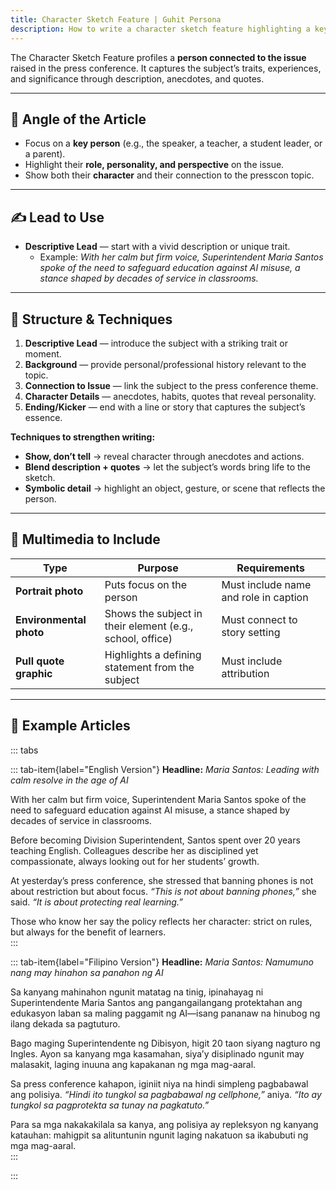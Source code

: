```yaml
---
title: Character Sketch Feature | Guhit Persona
description: How to write a character sketch feature highlighting a key figure related to the press conference topic
---
```


The Character Sketch Feature profiles a **person connected to the issue** raised in the press conference.
It captures the subject’s traits, experiences, and significance through description, anecdotes, and quotes.

---

## 🎯 Angle of the Article
- Focus on a **key person** (e.g., the speaker, a teacher, a student leader, or a parent).
- Highlight their **role, personality, and perspective** on the issue.
- Show both their **character** and their connection to the presscon topic.

---

## ✍️ Lead to Use  
- **Descriptive Lead** — start with a vivid description or unique trait.  
  - Example: *With her calm but firm voice, Superintendent Maria Santos spoke of the need to safeguard education against AI misuse, a stance shaped by decades of service in classrooms.*

---

## 📝 Structure & Techniques  

1. **Descriptive Lead** — introduce the subject with a striking trait or moment.  
2. **Background** — provide personal/professional history relevant to the topic.  
3. **Connection to Issue** — link the subject to the press conference theme.
4. **Character Details** — anecdotes, habits, quotes that reveal personality.  
5. **Ending/Kicker** — end with a line or story that captures the subject’s essence.  

**Techniques to strengthen writing:**  
- **Show, don’t tell** → reveal character through anecdotes and actions.  
- **Blend description + quotes** → let the subject’s words bring life to the sketch.  
- **Symbolic detail** → highlight an object, gesture, or scene that reflects the person.  

---

## 🎥 Multimedia to Include  

| Type | Purpose | Requirements |
|------|----------|--------------|
| **Portrait photo** | Puts focus on the person | Must include name and role in caption |
| **Environmental photo** | Shows the subject in their element (e.g., school, office) | Must connect to story setting |
| **Pull quote graphic** | Highlights a defining statement from the subject | Must include attribution |

---

## 📰 Example Articles  

::: tabs

::: tab-item{label="English Version"}
**Headline:** *Maria Santos: Leading with calm resolve in the age of AI*  

With her calm but firm voice, Superintendent Maria Santos spoke of the need to safeguard education against AI misuse, a stance shaped by decades of service in classrooms.  

Before becoming Division Superintendent, Santos spent over 20 years teaching English. Colleagues describe her as disciplined yet compassionate, always looking out for her students’ growth.  

At yesterday’s press conference, she stressed that banning phones is not about restriction but about focus. *“This is not about banning phones,”* she said. *“It is about protecting real learning.”*  

Those who know her say the policy reflects her character: strict on rules, but always for the benefit of learners.  
:::

::: tab-item{label="Filipino Version"}
**Headline:** *Maria Santos: Namumuno nang may hinahon sa panahon ng AI*  

Sa kanyang mahinahon ngunit matatag na tinig, ipinahayag ni Superintendente Maria Santos ang pangangailangang protektahan ang edukasyon laban sa maling paggamit ng AI—isang pananaw na hinubog ng ilang dekada sa pagtuturo.  

Bago maging Superintendente ng Dibisyon, higit 20 taon siyang nagturo ng Ingles. Ayon sa kanyang mga kasamahan, siya’y disiplinado ngunit may malasakit, laging inuuna ang kapakanan ng mga mag-aaral.  

Sa press conference kahapon, iginiit niya na hindi simpleng pagbabawal ang polisiya. *“Hindi ito tungkol sa pagbabawal ng cellphone,”* aniya. *“Ito ay tungkol sa pagprotekta sa tunay na pagkatuto.”*  

Para sa mga nakakakilala sa kanya, ang polisiya ay repleksyon ng kanyang katauhan: mahigpit sa alituntunin ngunit laging nakatuon sa ikabubuti ng mga mag-aaral.  
:::

:::